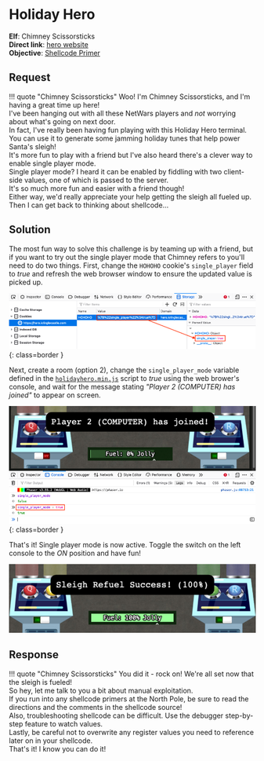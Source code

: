 # Holiday Hero

**Elf**: Chimney Scissorsticks<br/>
**Direct link**: [hero website](https://hero.kringlecastle.com?challenge=hero&id=47009301-4307-4f2c-9ef2-12079616e37e)<br/>
**Objective**: [Shellcode Primer](../objectives/o6.md)


## Request

!!! quote "Chimney Scissorsticks"
    Woo! I'm Chimney Scissorsticks, and I'm having a great time up here!<br/>
    I've been hanging out with all these NetWars players and *not* worrying about what's going on next door.<br/>
    In fact, I've really been having fun playing with this Holiday Hero terminal. You can use it to generate some jamming holiday tunes that help power Santa's sleigh!<br/>
    It's more fun to play with a friend but I've also heard there's a clever way to enable single player mode.<br/>
    Single player mode? I heard it can be enabled by fiddling with two client-side values, one of which is passed to the server.<br/>
    It's so much more fun and easier with a friend though!<br/>
    Either way, we'd really appreciate your help getting the sleigh all fueled up.<br/>
    Then I can get back to thinking about shellcode...


## Solution

The most fun way to solve this challenge is by teaming up with a friend, but if you want to try out the single player mode that Chimney refers to you'll need to do two things. First, change the `HOHOHO` cookie's `single_player` field to *true* and refresh the web browser window to ensure the updated value is picked up.

![HOHOHO cookie](../img/hints/h6/hohoho_cookie_true.png){: class=border }


Next, create a room (option 2), change the `single_player_mode` variable defined in the [`holidayhero.min.js`](../artifacts/hints/h6/holidayhero.min.js) script to *true* using the web brower's console, and wait for the message stating *"Player 2 (COMPUTER) has joined"* to appear on screen.

![HOHOHO cookie](../img/hints/h6/single_player_mode_true.png){: class=border }

That's it! Single player mode is now active. Toggle the switch on the left console to the *ON* position and have fun!

![Sleigh refuel success](../img/hints/h6/sleigh_refuel_success.png)


## Response

!!! quote "Chimney Scissorsticks"
    You did it - rock on! We're all set now that the sleigh is fueled!<br/>
    So hey, let me talk to you a bit about manual exploitation.<br/>
    If you run into any shellcode primers at the North Pole, be sure to read the directions and the comments in the shellcode source!<br/>
    Also, troubleshooting shellcode can be difficult. Use the debugger step-by-step feature to watch values.<br/>
    Lastly, be careful not to overwrite any register values you need to reference later on in your shellcode.<br/>
    That's it! I know you can do it!
